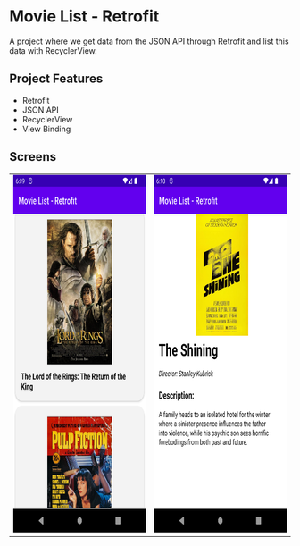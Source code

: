 # Movie List - Retrofit
A project where we get data from the JSON API through Retrofit and list this data with RecyclerView.

## Project Features
- Retrofit
- JSON API
- RecyclerView
- View Binding

## Screens

<table>
  <tr>
    <td><img src="https://raw.githubusercontent.com/yurtseven/movie-list-retrofit/master/Screenshot/Screenshot_20221004_210921.png" height="640" width="360"></td>
    <td><img src="https://raw.githubusercontent.com/yurtseven/movie-list-retrofit/master/Screenshot/Screenshot_20221004_211048.png" height="640" width="360"></td>
  </tr>
</table>
